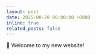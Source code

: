 ```yaml
---
layout: post
date: 2025-08-28 00:00:00 +0000 
inline: true
related_posts: false
---
```

🚀 Welcome to my new website!

